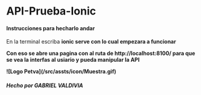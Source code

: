 # API-Prueba-Ionic
<h4> Instrucciones para hecharlo andar </h4>
<P>En la terminal escriba  <strong>ionic serve<strong> con lo cual empezara a funcionar<p>
<p> Con eso se abre una pagina con al ruta de http://localhost:8100/ para que se vea la interfas al usiario y pueda manipular la API<p>
![Logo Petva](/src/assts/icon/Muestra.gif)
<h5>Hecho por GABRIEL VALDIVIA<H5>
